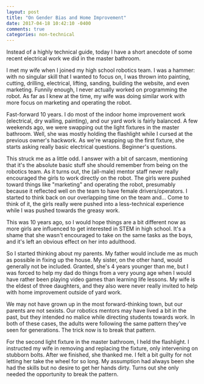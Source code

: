 ```yaml
---
layout: post
title: "On Gender Bias and Home Improvement"
date: 2017-04-18 10:42:10 -0400
comments: true
categories: non-technical
---
```


Instead of a highly technical guide, today I have a short anecdote of some recent electrical work we did in the master bathroom.

I met my wife when I joined my high school robotics team. I was a hammer: with no singular skill that I wanted to focus on, I was thrown into painting, cutting, drilling, electrical, lifting, sanding, building the website, and even marketing. Funnily enough, I never actually worked on programming the robot. As far as I knew at the time, my wife was doing similar work with more focus on marketing and operating the robot.

Fast-forward 10 years. I do most of the indoor home improvement work (electrical, dry walling, painting), and our yard work is fairly balanced. A few weekends ago, we were swapping out the light fixtures in the master bathroom. Well, she was mostly holding the flashlight while I cursed at the previous owner's hackwork. As we're wrapping up the first fixture, she starts asking really basic electrical questions. Beginner's questions.

This struck me as a little odd. I answer with a bit of sarcasm, mentioning that it's the absolute basic stuff she should remember from being on the robotics team. As it turns out, the (all-male) mentor staff never really encouraged the girls to work directly on the robot. The girls were pushed toward things like "marketing" and operating the robot, presumably because it reflected well on the team to have female drivers/operators. I started to think back on our overlapping time on the team and... Come to think of it, the girls really were pushed into a less-technical experience while I was pushed towards the greasy work.

This was 10 years ago, so I would hope things are a bit different now as more girls are influenced to get interested in STEM in high school. It's a shame that she wasn't encouraged to take on the same tasks as the boys, and it's left an obvious effect on her into adulthood.

So I started thinking about my parents. My father would include me as much as possible in fixing up the house. My sister, on the other hand, would generally not be included. Granted, she's 4 years younger than me, but I was forced to help my dad do things from a very young age when I would have rather been playing video games than learning life lessons. My wife is the eldest of three daughters, and they also were never really invited to help with home improvement outside of yard work.

We may not have grown up in the most forward-thinking town, but our parents are not sexists. Our robotics mentors may have lived a bit in the past, but they intended no malice while directing students towards work. In both of these cases, the adults were following the same pattern they've seen for generations. The trick now is to break that pattern.

For the second light fixture in the master bathroom, I held the flashlight. I instructed my wife in removing and replacing the fixture, only intervening on stubborn bolts. After we finished, she thanked me. I felt a bit guilty for not letting her take the wheel for so long. My assumption had always been she had the skills but no desire to get her hands dirty. Turns out she only needed the opportunity to break the pattern.
